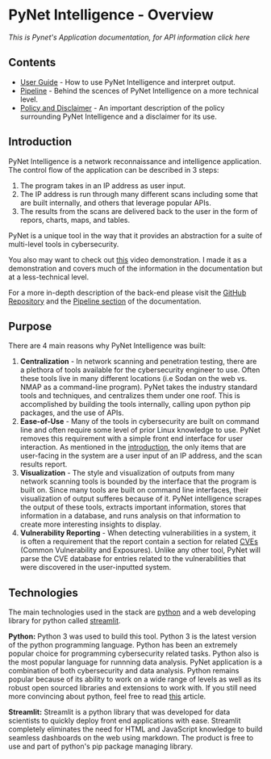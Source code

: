 # PyNet Intelligence - Overview
*This is Pynet's Application documentation, for API information click here*

## Contents

* [User Guide](user_guide.md) - How to use PyNet Intelligence and interpret output.
* [Pipeline](pipeline.md) - Behind the scences of PyNet Intelligence on a more technical level.
* [Policy and Disclaimer](policy.md) - An important description of the policy surrounding PyNet Intelligence and a disclaimer for its use.


## Introduction

PyNet Intelligence is a network reconnaissance and intelligence application. The control flow of the application can be described in 3 steps:

1. The program takes in an IP address as user input.
2. The IP address is run through many different scans including some  that are built internally, and others that leverage popular APIs.
3. The results from the scans are delivered back to the user in the form of repors, charts, maps, and tables. 

PyNet is a unique tool in the way that it provides an abstraction for a suite of multi-level tools in cybersecurity. 

You also may want to check out [this](https://www.youtube.com/watch?v=OAEm-enU_jY) video demonstration.  I made it as a demonstration and covers much of the information in the documentation but at a less-technical level.

For a more in-depth description of the back-end please visit the [GitHub Repository](https://github.com/jamie-weiss/PyNet-Intel) and the [Pipeline section](pipeline.md) of the documentation.

## Purpose

There are 4 main reasons why PyNet Intelligence was built:

1. **Centralization** - In network scanning and penetration testing, there are a plethora of tools available for the cybersecurity engineer to use.  Often these tools live in many different locations (i.e Sodan on the web vs. NMAP as a command-line program). PyNet takes the industry standard tools and techniques, and centralizes them under one roof.  This is accomplished by building the tools internally, calling upon python pip packages, and the use of APIs. 
2. **Ease-of-Use** - Many of the tools in cybersecurity are built on command line and often require some level of prior Linux knowledge to use.  PyNet removes this requirement with a simple front end interface for user interaction.  As mentioned in the [introduction](#introduction), the only items that are user-facing in the system are a user input of an IP address, and the scan results report.
3. **Visualization** - The style and visualization of outputs from many network scanning tools is bounded by the interface that the program is built on.  Since many tools are built on command line interfaces, their visualization of output sufferes because of it.  PyNet intelligence scrapes the output of these tools, extracts important information, stores that information in a database, and runs analysis on that information to create more interesting insights to display.
4. **Vulnerability Reporting** - When detecting vulnerabilities in a system, it is often a requirement that the report contain a section for related [CVEs](https://cve.mitre.org/) (Common Vulnerability and Exposures). Unlike any other tool, PyNet will parse the CVE database for entries related to the vulnerabilities that were discovered in the user-inputted system.

## Technologies

The main technologies used in the stack are [python](https://www.python.org/) and a web developing library for python called [streamlit](https://www.streamlit.io/).

**Python:** Python 3 was used to build this tool.  Python 3 is the latest version of the python programming language.  Python has been an extremely popular choice for programming cybersecurity related tasks.  Python also is the most popular language for runnning data analysis.  PyNet application is a combination of both cybersecurity and data analysis.  Python remains popular because of its ability to work on a wide range of levels as well as its robust open sourced libraries and extensions to work with.  If you still need more convincing about python, feel free to read [this](https://startacybercareer.com/python-useful-for-cyber-security/) article.

**Streamlit:** Streamlit is a python library that was developed for data scientists to quickly deploy front end applications with ease.  Streamlit completely eliminates the need for HTML and JavaScript knowledge to build seamless dashboards on the web using markdown.  The product is free to use and part of python's pip package managing library.


















